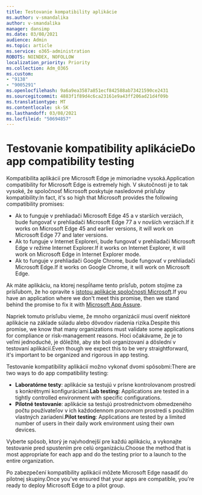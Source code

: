 ```yaml
---
title: Testovanie kompatibility aplikácie
ms.author: v-smandalika
author: v-smandalika
manager: dansimp
ms.date: 03/08/2021
audience: Admin
ms.topic: article
ms.service: o365-administration
ROBOTS: NOINDEX, NOFOLLOW
localization_priority: Priority
ms.collection: Adm_O365
ms.custom:
- "9138"
- "9005291"
ms.openlocfilehash: 9a6a9ea3587a851ecf842588ab73421590ce2431
ms.sourcegitcommit: 4883f1f89d4c6ca23161e9a43ff206ad21d4f09b
ms.translationtype: MT
ms.contentlocale: sk-SK
ms.lasthandoff: 03/08/2021
ms.locfileid: "50694857"
---
```

# <a name="do-app-compatibility-testing"></a><span data-ttu-id="0b7aa-102">Testovanie kompatibility aplikácie</span><span class="sxs-lookup"><span data-stu-id="0b7aa-102">Do app compatibility testing</span></span>

<span data-ttu-id="0b7aa-103">Kompatibilita aplikácií pre Microsoft Edge je mimoriadne vysoká.</span><span class="sxs-lookup"><span data-stu-id="0b7aa-103">Application compatibility for Microsoft Edge is extremely high.</span></span> <span data-ttu-id="0b7aa-104">V skutočnosti je to tak vysoké, že spoločnosť Microsoft poskytuje nasledovné prísľuby kompatibility:</span><span class="sxs-lookup"><span data-stu-id="0b7aa-104">In fact, it's so high that Microsoft provides the following compatibility promises:</span></span>
- <span data-ttu-id="0b7aa-105">Ak to funguje v prehliadači Microsoft Edge 45 a v starších verziách, bude fungovať v prehliadači Microsoft Edge 77 a v novších verziách.</span><span class="sxs-lookup"><span data-stu-id="0b7aa-105">If it works on Microsoft Edge 45 and earlier versions, it will work on Microsoft Edge 77 and later versions.</span></span>
- <span data-ttu-id="0b7aa-106">Ak to funguje v Internet Exploreri, bude fungovať v prehliadači Microsoft Edge v režime Internet Explorer.</span><span class="sxs-lookup"><span data-stu-id="0b7aa-106">If it works on Internet Explorer, it will work on Microsoft Edge in Internet Explorer mode.</span></span>
- <span data-ttu-id="0b7aa-107">Ak to funguje v prehliadači Google Chrome, bude fungovať v prehliadači Microsoft Edge.</span><span class="sxs-lookup"><span data-stu-id="0b7aa-107">If it works on Google Chrome, it will work on Microsoft Edge.</span></span>

<span data-ttu-id="0b7aa-108">Ak máte aplikáciu, na ktorej nespĺňame tento prísľub, potom stojíme za prísľubom, že ho opravíte s [istotou aplikácie spoločnosti Microsoft](https://www.microsoft.com/fasttrack/microsoft-365/app-assure).</span><span class="sxs-lookup"><span data-stu-id="0b7aa-108">If you have an application where we don't meet this promise, then we stand behind the promise to fix it with [Microsoft App Assure](https://www.microsoft.com/fasttrack/microsoft-365/app-assure).</span></span>

<span data-ttu-id="0b7aa-109">Napriek tomuto prísľubu vieme, že mnoho organizácií musí overiť niektoré aplikácie na základe súladu alebo dôvodov riadenia rizika.</span><span class="sxs-lookup"><span data-stu-id="0b7aa-109">Despite this promise, we know that many organizations must validate some applications for compliance or risk-management reasons.</span></span> <span data-ttu-id="0b7aa-110">Hoci očakávame, že je to veľmi jednoduché, je dôležité, aby ste boli organizovaní a dôslední v testovaní aplikácií.</span><span class="sxs-lookup"><span data-stu-id="0b7aa-110">Even though we expect this to be very straightforward, it's important to be organized and rigorous in app testing.</span></span>

<span data-ttu-id="0b7aa-111">Testovanie kompatibility aplikácií možno vykonať dvomi spôsobmi:</span><span class="sxs-lookup"><span data-stu-id="0b7aa-111">There are two ways to do app compatibility testing:</span></span>

- <span data-ttu-id="0b7aa-112">**Laboratórne testy**: aplikácie sa testujú v prísne kontrolovanom prostredí s konkrétnymi konfiguráciami.</span><span class="sxs-lookup"><span data-stu-id="0b7aa-112">**Lab testing**: Applications are tested in a tightly controlled environment with specific configurations.</span></span>
- <span data-ttu-id="0b7aa-113">**Pilotné testovanie**: aplikácie sa testujú prostredníctvom obmedzeného počtu používateľov v ich každodennom pracovnom prostredí s použitím vlastných zariadení.</span><span class="sxs-lookup"><span data-stu-id="0b7aa-113">**Pilot testing**: Applications are tested by a limited number of users in their daily work environment using their own devices.</span></span>

<span data-ttu-id="0b7aa-114">Vyberte spôsob, ktorý je najvhodnejší pre každú aplikáciu, a vykonajte testovanie pred spustením pre celú organizáciu.</span><span class="sxs-lookup"><span data-stu-id="0b7aa-114">Choose the method that is most appropriate for each app and do the testing prior to a launch to the entire organization.</span></span>

<span data-ttu-id="0b7aa-115">Po zabezpečení kompatibility aplikácií môžete Microsoft Edge nasadiť do pilotnej skupiny.</span><span class="sxs-lookup"><span data-stu-id="0b7aa-115">Once you've ensured that your apps are compatible, you're ready to deploy Microsoft Edge to a pilot group.</span></span>
